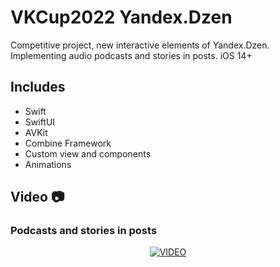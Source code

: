 # VKCup2022 Yandex.Dzen

Competitive project, new interactive elements of Yandex.Dzen.
Implementing audio podcasts and stories in posts. iOS 14+


## Includes
- Swift
- SwiftUI
- AVKit
- Combine Framework
- Custom view and components
- Animations


## Video 📷

### Podcasts and stories in posts
<div align="center">
  <a href="https://www.youtube.com/watch?v=kWdS6DShe0k"><img src="https://img.youtube.com/vi/kWdS6DShe0k/0.jpg" alt="VIDEO"></a>
</div>
